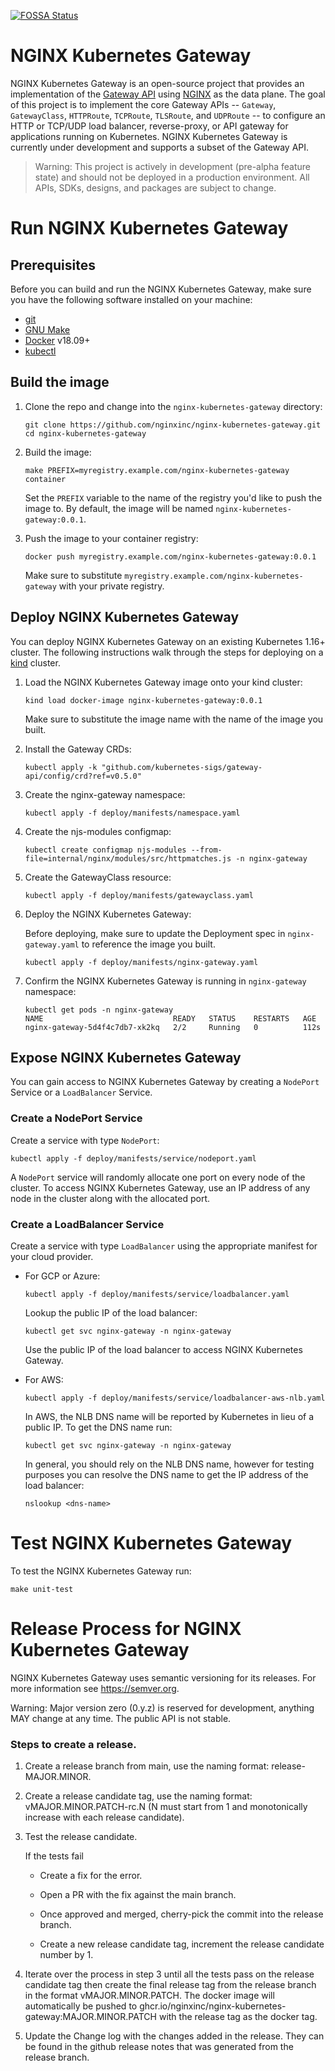 [![FOSSA Status](https://app.fossa.com/api/projects/custom%2B5618%2Fgithub.com%2Fnginxinc%2Fnginx-kubernetes-gateway.svg?type=shield)](https://app.fossa.com/projects/custom%2B5618%2Fgithub.com%2Fnginxinc%2Fnginx-kubernetes-gateway?ref=badge_shield)

# NGINX Kubernetes Gateway

NGINX Kubernetes Gateway is an open-source project that provides an implementation of the [Gateway API](https://gateway-api.sigs.k8s.io/) using [NGINX](https://nginx.org/) as the data plane. The goal of this project is to implement the core Gateway APIs -- `Gateway`, `GatewayClass`, `HTTPRoute`, `TCPRoute`, `TLSRoute`, and `UDPRoute` -- to configure an HTTP or TCP/UDP load balancer, reverse-proxy, or API gateway for applications running on Kubernetes. NGINX Kubernetes Gateway is currently under development and supports a subset of the Gateway API.

> Warning: This project is actively in development (pre-alpha feature state) and should not be deployed in a production environment.
> All APIs, SDKs, designs, and packages are subject to change.

# Run NGINX Kubernetes Gateway

## Prerequisites

Before you can build and run the NGINX Kubernetes Gateway, make sure you have the following software installed on your machine:
- [git](https://git-scm.com/)
- [GNU Make](https://www.gnu.org/software/software.html)
- [Docker](https://www.docker.com/) v18.09+
- [kubectl](https://kubernetes.io/docs/tasks/tools/)

## Build the image

1. Clone the repo and change into the `nginx-kubernetes-gateway` directory:

   ```
   git clone https://github.com/nginxinc/nginx-kubernetes-gateway.git
   cd nginx-kubernetes-gateway
   ```

1. Build the image:

   ```
   make PREFIX=myregistry.example.com/nginx-kubernetes-gateway container
   ```

   Set the `PREFIX` variable to the name of the registry you'd like to push the image to. By default, the image will be named `nginx-kubernetes-gateway:0.0.1`.

1. Push the image to your container registry:

   ```
   docker push myregistry.example.com/nginx-kubernetes-gateway:0.0.1
   ```

   Make sure to substitute `myregistry.example.com/nginx-kubernetes-gateway` with your private registry.

## Deploy NGINX Kubernetes Gateway

You can deploy NGINX Kubernetes Gateway on an existing Kubernetes 1.16+ cluster. The following instructions walk through the steps for deploying on a [kind](https://kind.sigs.k8s.io/) cluster.

1. Load the NGINX Kubernetes Gateway image onto your kind cluster:

   ```
   kind load docker-image nginx-kubernetes-gateway:0.0.1
   ```

   Make sure to substitute the image name with the name of the image you built.

1. Install the Gateway CRDs:

   ```
   kubectl apply -k "github.com/kubernetes-sigs/gateway-api/config/crd?ref=v0.5.0"
   ```

1. Create the nginx-gateway namespace:

    ```
    kubectl apply -f deploy/manifests/namespace.yaml
    ```

1. Create the njs-modules configmap:

    ```
    kubectl create configmap njs-modules --from-file=internal/nginx/modules/src/httpmatches.js -n nginx-gateway
    ```

1. Create the GatewayClass resource:

    ```
    kubectl apply -f deploy/manifests/gatewayclass.yaml
    ```

1. Deploy the NGINX Kubernetes Gateway:

   Before deploying, make sure to update the Deployment spec in `nginx-gateway.yaml` to reference the image you built.

   ```
   kubectl apply -f deploy/manifests/nginx-gateway.yaml
   ```

1. Confirm the NGINX Kubernetes Gateway is running in `nginx-gateway` namespace:

   ```
   kubectl get pods -n nginx-gateway
   NAME                             READY   STATUS    RESTARTS   AGE
   nginx-gateway-5d4f4c7db7-xk2kq   2/2     Running   0          112s
   ```

## Expose NGINX Kubernetes Gateway

You can gain access to NGINX Kubernetes Gateway by creating a `NodePort` Service or a `LoadBalancer` Service.

### Create a NodePort Service

Create a service with type `NodePort`:

```
kubectl apply -f deploy/manifests/service/nodeport.yaml
```

A `NodePort` service will randomly allocate one port on every node of the cluster. To access NGINX Kubernetes Gateway, use an IP address of any node in the cluster along with the allocated port.

### Create a LoadBalancer Service

Create a service with type `LoadBalancer` using the appropriate manifest for your cloud provider.

- For GCP or Azure:

   ```
   kubectl apply -f deploy/manifests/service/loadbalancer.yaml
   ```

   Lookup the public IP of the load balancer:

   ```
   kubectl get svc nginx-gateway -n nginx-gateway
   ```

   Use the public IP of the load balancer to access NGINX Kubernetes Gateway.

- For AWS:

   ```
   kubectl apply -f deploy/manifests/service/loadbalancer-aws-nlb.yaml
   ```

   In AWS, the NLB DNS name will be reported by Kubernetes in lieu of a public IP. To get the DNS name run:

   ```
   kubectl get svc nginx-gateway -n nginx-gateway
   ```

   In general, you should rely on the NLB DNS name, however for testing purposes you can resolve the DNS name to get the IP address of the load balancer:

   ```
   nslookup <dns-name>
   ```

# Test NGINX Kubernetes Gateway

To test the NGINX Kubernetes Gateway run:

```
make unit-test
```

# Release Process for NGINX Kubernetes Gateway

NGINX Kubernetes Gateway uses semantic versioning for its releases. For more information see https://semver.org.

Warning: Major version zero (0.y.z) is reserved for development, anything MAY change at any time. The public API is not stable.


### Steps to create a release.

1. Create a release branch from main, use the naming format: release-MAJOR.MINOR.

2.  Create a release candidate tag, use the naming format: vMAJOR.MINOR.PATCH-rc.N (N must start from 1 and monotonically increase with each release candidate).

3. Test the release candidate.

    If the tests fail

    - Create a fix for the error.

    - Open a PR with the fix against the main branch.

    - Once approved and merged, cherry-pick the commit into the release branch.

    - Create a new release candidate tag, increment the release candidate number by 1.

4. Iterate over the process in step 3 until all the tests pass on the release candidate tag then create the final release tag from the release branch in the format vMAJOR.MINOR.PATCH.  The docker image will automatically be pushed to ghcr.io/nginxinc/nginx-kubernetes-gateway:MAJOR.MINOR.PATCH with the release tag as the docker tag.

5. Update the Change log with the changes added in the release.  They can be found in the github release notes that was generated from the release branch.
